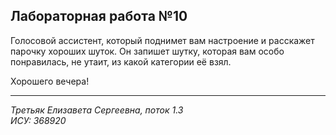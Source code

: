## Лабораторная работа №10

Голосовой ассистент, который поднимет вам настроение и 
расскажет парочку хороших шуток.
Он запишет шутку, которая вам особо понравилась, не утаит,
из какой категории её взял.

Хорошего вечера!
___
*Третьяк Елизавета Сергеевна, поток 1.3*  
*ИСУ: 368920*
